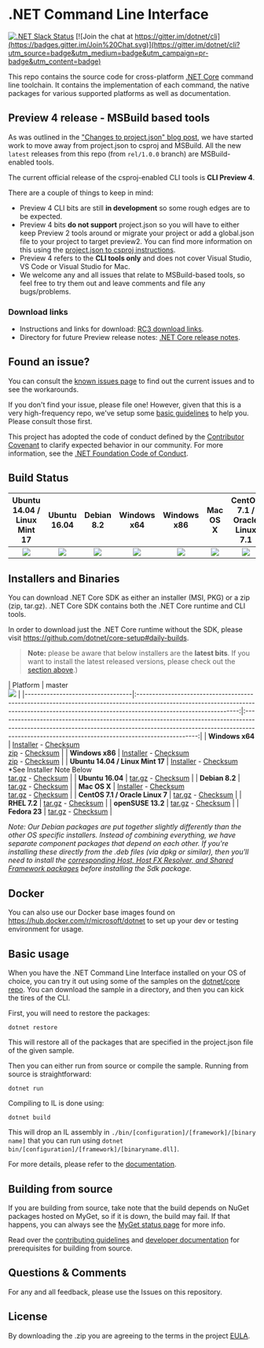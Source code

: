 # .NET Command Line Interface

[![.NET Slack Status](https://aspnetcoreslack.herokuapp.com/badge.svg?2)](http://tattoocoder.com/aspnet-slack-sign-up/) [![Join the chat at https://gitter.im/dotnet/cli](https://badges.gitter.im/Join%20Chat.svg)](https://gitter.im/dotnet/cli?utm_source=badge&utm_medium=badge&utm_campaign=pr-badge&utm_content=badge)

This repo contains the source code for cross-platform [.NET Core](http://github.com/dotnet/core) command line toolchain. It contains the implementation of each command, the native packages for various supported platforms as well as documentation. 

Preview 4 release - MSBuild based tools
---------------------------------------
As was outlined in the ["Changes to project.json" blog post](https://blogs.msdn.microsoft.com/dotnet/2016/05/23/changes-to-project-json/), we have started work to move away from project.json to csproj and MSBuild. All the new `latest` releases from this repo (from `rel/1.0.0` branch) are MSBuild-enabled tools. 

The current official release of the csproj-enabled CLI tools is **CLI Preview 4**. 

There are a couple of things to keep in mind:

* Preview 4 CLI bits are still **in development** so some rough edges are to be expected. 
* Preview 4 bits **do not support** project.json so you will have to either keep Preview 2 tools around or migrate your project or add a global.json file to your project to target preview2. You can find more information on this using the [project.json to csproj instructions](https://github.com/dotnet/cli/blob/rel/1.0.0/Documentation/ProjectJsonToCSProj.md). 
* Preview 4 refers to the **CLI tools only** and does not cover Visual Studio, VS Code or Visual Studio for Mac. 
* We welcome any and all issues that relate to MSBuild-based tools, so feel free to try them out and leave comments and file any bugs/problems.

### Download links
* Instructions and links for download:  [RC3 download links](https://github.com/dotnet/core/blob/master/release-notes/rc3-download.md).
* Directory for future Preview release notes: [.NET Core release notes](https://github.com/dotnet/core/tree/master/release-notes).

Found an issue?
---------------
You can consult the [known issues page](https://github.com/dotnet/core/blob/master/cli/known-issues.md) to find out the current issues and 
to see the workarounds.  

If you don't find your issue, please file one! However, given that this is a very high-frequency repo, we've setup some [basic guidelines](Documentation/issue-filing-guide.md) to help you. Please consult those first.

This project has adopted the code of conduct defined by the [Contributor Covenant](http://contributor-covenant.org/) to clarify expected behavior in our community. For more information, see the [.NET Foundation Code of Conduct](http://www.dotnetfoundation.org/code-of-conduct).

Build Status
------------

|Ubuntu 14.04 / Linux Mint 17 |Ubuntu 16.04 |Debian 8.2 |Windows x64 |Windows x86 |Mac OS X |CentOS 7.1 / Oracle Linux 7.1 |RHEL 7.2 |OpenSUSE 13.2 |Fedora 23|
|:------:|:------:|:------:|:------:|:------:|:------:|:------:|:------:|:------:|:------:|
|[![][ubuntu-14.04-build-badge]][ubuntu-14.04-build]|[![][ubuntu-16.04-build-badge]][ubuntu-16.04-build]|[![][debian-8.2-build-badge]][debian-8.2-build]|[![][win-x64-build-badge]][win-x64-build]|[![][win-x86-build-badge]][win-x86-build]|[![][osx-build-badge]][osx-build]|[![][centos-build-badge]][centos-build]|[![][rhel-build-badge]][rhel-build]|[![][opensuse-13.2-build-badge]][opensuse-13.2-build]|[![][fedora-23-build-badge]][fedora-23-build]|

[win-x64-build-badge]: https://mseng.visualstudio.com/_apis/public/build/definitions/d09b7a4d-0a51-4c0e-a15a-07921d5b558f/4638/badge
[win-x64-build]: https://mseng.visualstudio.com/dotnetcore/_build?_a=completed&definitionId=4638

[win-x86-build-badge]: https://mseng.visualstudio.com/_apis/public/build/definitions/d09b7a4d-0a51-4c0e-a15a-07921d5b558f/4637/badge
[win-x86-build]: https://mseng.visualstudio.com/dotnetcore/_build?_a=completed&definitionId=4637

[ubuntu-14.04-build-badge]: https://mseng.visualstudio.com/_apis/public/build/definitions/d09b7a4d-0a51-4c0e-a15a-07921d5b558f/4633/badge
[ubuntu-14.04-build]: https://mseng.visualstudio.com/dotnetcore/_build?_a=completed&definitionId=4633

[ubuntu-16.04-build-badge]: https://mseng.visualstudio.com/_apis/public/build/definitions/d09b7a4d-0a51-4c0e-a15a-07921d5b558f/4635/badge
[ubuntu-16.04-build]: https://mseng.visualstudio.com/dotnetcore/_build?_a=completed&definitionId=4635

[debian-8.2-build-badge]: https://mseng.visualstudio.com/_apis/public/build/definitions/d09b7a4d-0a51-4c0e-a15a-07921d5b558f/4629/badge
[debian-8.2-build]: https://mseng.visualstudio.com/dotnetcore/_build?_a=completed&definitionId=4629

[osx-build-badge]: https://mseng.visualstudio.com/_apis/public/build/definitions/d09b7a4d-0a51-4c0e-a15a-07921d5b558f/4632/badge
[osx-build]: https://mseng.visualstudio.com/dotnetcore/_build?_a=completed&definitionId=4632

[centos-build-badge]: https://mseng.visualstudio.com/_apis/public/build/definitions/d09b7a4d-0a51-4c0e-a15a-07921d5b558f/4628/badge
[centos-build]: https://mseng.visualstudio.com/dotnetcore/_build?_a=completed&definitionId=4628

[rhel-build-badge]: https://mseng.visualstudio.com/_apis/public/build/definitions/d09b7a4d-0a51-4c0e-a15a-07921d5b558f/4634/badge
[rhel-build]: https://mseng.visualstudio.com/dotnetcore/_build?_a=completed&definitionId=4634

[opensuse-13.2-build-badge]: https://mseng.visualstudio.com/_apis/public/build/definitions/d09b7a4d-0a51-4c0e-a15a-07921d5b558f/4631/badge
[opensuse-13.2-build]: https://mseng.visualstudio.com/dotnetcore/_build?_a=completed&definitionId=4631

[fedora-23-build-badge]: https://mseng.visualstudio.com/_apis/public/build/definitions/d09b7a4d-0a51-4c0e-a15a-07921d5b558f/4630/badge
[fedora-23-build]: https://mseng.visualstudio.com/dotnetcore/_build?_a=completed&definitionId=4630

Installers and Binaries
-----------------------

You can download .NET Core SDK as either an installer (MSI, PKG) or a zip (zip, tar.gz). .NET Core SDK contains both the .NET Core runtime and CLI tools.

In order to download just the .NET Core runtime without the SDK, please visit https://github.com/dotnet/core-setup#daily-builds.

> **Note:** please be aware that below installers are the **latest bits**. If you 
> want to install the latest released versions, please check out the [section above](#download-links).)

| Platform | master<br>[![][version-badge]][version] |
|----------------------------------|:--------------------------------------------------------------------------------------------------------------------------------------------------------------------------------------------:|:---------------------------------------------------------------------------------------------------------------------------------------------------------------------------------------------------------------------------:|
| **Windows x64** | [Installer][win-x64-installer] - [Checksum][win-x64-installer-checksum]<br>[zip][win-x64-zip] - [Checksum][win-x64-zip-checksum] |
| **Windows x86** | [Installer][win-x86-installer] - [Checksum][win-x86-installer-checksum]<br>[zip][win-x86-zip] - [Checksum][win-x86-zip-checksum] |
| **Ubuntu 14.04 / Linux Mint 17** | [Installer][ubuntu-14.04-installer] - [Checksum][ubuntu-14.04-installer-checksum]<br>*See Installer Note Below<br>[tar.gz][ubuntu-14.04-targz] - [Checksum][ubuntu-14.04-targz-checksum] |
| **Ubuntu 16.04** | [tar.gz][ubuntu-16.04-targz] - [Checksum][ubuntu-16.04-targz-checksum] |
| **Debian 8.2** | [tar.gz][debian-8.2-targz] - [Checksum][debian-8.2-targz-checksum] |
| **Mac OS X** | [Installer][osx-installer] - [Checksum][osx-installer-checksum]<br>[tar.gz][osx-targz] - [Checksum][osx-targz-checksum] |
| **CentOS 7.1 / Oracle Linux 7** | [tar.gz][centos-targz] - [Checksum][centos-targz-checksum] |
| **RHEL 7.2** | [tar.gz][rhel-targz] - [Checksum][rhel-targz-checksum] |
| **openSUSE 13.2** | [tar.gz][opensuse-13.2-targz] - [Checksum][opensuse-13.2-targz-checksum] |
| **Fedora 23** | [tar.gz][fedora-23-targz] - [Checksum][fedora-23-targz-checksum] |

*Note: Our Debian packages are put together slightly differently than the other OS specific installers. Instead of combining everything, we have separate component packages that depend on each other. If you're installing these directly from the .deb files (via dpkg or similar), then you'll need to install the [corresponding Host, Host FX Resolver, and Shared Framework packages](https://github.com/dotnet/core-setup#daily-builds) before installing the Sdk package.*

[version]: https://dotnetcli.blob.core.windows.net/dotnet/Sdk/master/latest.version
[comment]: # (The latest versions are always the same across all platforms. Just need one to show, so picking win-x64's svg.)
[version-badge]: https://dotnetcli.blob.core.windows.net/dotnet/Sdk/master/Windows_x64_Release_version_badge.svg

[win-x64-installer]: https://dotnetcli.blob.core.windows.net/dotnet/Sdk/master/dotnet-dev-win-x64.latest.exe
[win-x64-installer-checksum]: https://dotnetclichecksums.blob.core.windows.net/dotnet/Sdk/master/dotnet-dev-win-x64.latest.exe.sha
[win-x64-zip]: https://dotnetcli.blob.core.windows.net/dotnet/Sdk/master/dotnet-dev-win-x64.latest.zip
[win-x64-zip-checksum]: https://dotnetclichecksums.blob.core.windows.net/dotnet/Sdk/master/dotnet-dev-win-x64.latest.zip.sha

[win-x86-installer]: https://dotnetcli.blob.core.windows.net/dotnet/Sdk/master/dotnet-dev-win-x86.latest.exe
[win-x86-installer-checksum]: https://dotnetclichecksums.blob.core.windows.net/dotnet/Sdk/master/dotnet-dev-win-x86.latest.exe.sha
[win-x86-zip]: https://dotnetcli.blob.core.windows.net/dotnet/Sdk/master/dotnet-dev-win-x86.latest.zip
[win-x86-zip-checksum]: https://dotnetclichecksums.blob.core.windows.net/dotnet/Sdk/master/dotnet-dev-win-x86.latest.zip.sha

[ubuntu-14.04-installer]: https://dotnetcli.blob.core.windows.net/dotnet/Sdk/master/dotnet-sdk-ubuntu-x64.latest.deb
[ubuntu-14.04-installer-checksum]: https://dotnetclichecksums.blob.core.windows.net/dotnet/Sdk/master/dotnet-sdk-ubuntu-x64.latest.deb.sha
[ubuntu-14.04-targz]: https://dotnetcli.blob.core.windows.net/dotnet/Sdk/master/dotnet-dev-ubuntu-x64.latest.tar.gz
[ubuntu-14.04-targz-checksum]: https://dotnetclichecksums.blob.core.windows.net/dotnet/Sdk/master/dotnet-dev-ubuntu-x64.latest.tar.gz.sha

[ubuntu-16.04-targz]: https://dotnetcli.blob.core.windows.net/dotnet/Sdk/master/dotnet-dev-ubuntu.16.04-x64.latest.tar.gz
[ubuntu-16.04-targz-checksum]: https://dotnetclichecksums.blob.core.windows.net/dotnet/Sdk/master/dotnet-dev-ubuntu.16.04-x64.latest.tar.gz.sha

[debian-8.2-targz]: https://dotnetcli.blob.core.windows.net/dotnet/Sdk/master/dotnet-dev-debian-x64.latest.tar.gz
[debian-8.2-targz-checksum]: https://dotnetclichecksums.blob.core.windows.net/dotnet/Sdk/master/dotnet-dev-debian-x64.latest.tar.gz.sha

[osx-installer]: https://dotnetcli.blob.core.windows.net/dotnet/Sdk/master/dotnet-dev-osx-x64.latest.pkg
[osx-installer-checksum]: https://dotnetclichecksums.blob.core.windows.net/dotnet/Sdk/master/dotnet-dev-osx-x64.latest.pkg.sha
[osx-targz]: https://dotnetcli.blob.core.windows.net/dotnet/Sdk/master/dotnet-dev-osx-x64.latest.tar.gz
[osx-targz-checksum]: https://dotnetclichecksums.blob.core.windows.net/dotnet/Sdk/master/dotnet-dev-osx-x64.latest.tar.gz.sha

[centos-targz]: https://dotnetcli.blob.core.windows.net/dotnet/Sdk/master/dotnet-dev-centos-x64.latest.tar.gz
[centos-targz-checksum]: https://dotnetclichecksums.blob.core.windows.net/dotnet/Sdk/master/dotnet-dev-centos-x64.latest.tar.gz.sha

[rhel-targz]: https://dotnetcli.blob.core.windows.net/dotnet/Sdk/master/dotnet-dev-rhel-x64.latest.tar.gz
[rhel-targz-checksum]: https://dotnetclichecksums.blob.core.windows.net/dotnet/Sdk/master/dotnet-dev-rhel-x64.latest.tar.gz.sha

[opensuse-13.2-targz]: https://dotnetcli.blob.core.windows.net/dotnet/Sdk/master/dotnet-dev-opensuse.13.2-x64.latest.tar.gz
[opensuse-13.2-targz-checksum]: https://dotnetclichecksums.blob.core.windows.net/dotnet/Sdk/master/dotnet-dev-opensuse.13.2-x64.latest.tar.gz.sha

[fedora-23-targz]: https://dotnetcli.blob.core.windows.net/dotnet/Sdk/master/dotnet-dev-fedora.23-x64.latest.tar.gz
[fedora-23-targz-checksum]: https://dotnetclichecksums.blob.core.windows.net/dotnet/Sdk/master/dotnet-dev-fedora.23-x64.latest.tar.gz.sha

Docker
------

You can also use our Docker base images found on https://hub.docker.com/r/microsoft/dotnet to set up your dev or testing environment for usage.  

Basic usage
-----------

When you have the .NET Command Line Interface installed on your OS of choice, you can try it out using some of the samples on the [dotnet/core repo](https://github.com/dotnet/core/tree/master/samples). You can download the sample in a directory, and then you can kick the tires of the CLI.


First, you will need to restore the packages:
	
	dotnet restore
	
This will restore all of the packages that are specified in the project.json file of the given sample.

Then you can either run from source or compile the sample. Running from source is straightforward:
	
	dotnet run
	
Compiling to IL is done using:
	
	dotnet build

This will drop an IL assembly in `./bin/[configuration]/[framework]/[binary name]` 
that you can run using `dotnet bin/[configuration]/[framework]/[binaryname.dll]`.

For more details, please refer to the [documentation](https://aka.ms/dotnet-cli-docs).

Building from source
--------------------

If you are building from source, take note that the build depends on NuGet packages hosted on MyGet, so if it is down, the build may fail. If that happens, you can always see the [MyGet status page](http://status.myget.org/) for more info. 

Read over the [contributing guidelines](CONTRIBUTING.md) and [developer documentation](Documentation) for prerequisites for building from source.

Questions & Comments
--------------------

For any and all feedback, please use the Issues on this repository. 

License
-------

By downloading the .zip you are agreeing to the terms in the project [EULA](https://aka.ms/dotnet-core-eula).
